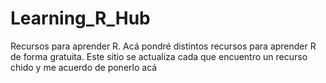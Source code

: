 # Learning_R_Hub
Recursos para aprender R. Acá pondré distintos recursos para aprender R de forma gratuita. Este sitio se actualiza cada que encuentro un recurso chido y me acuerdo de ponerlo acá
